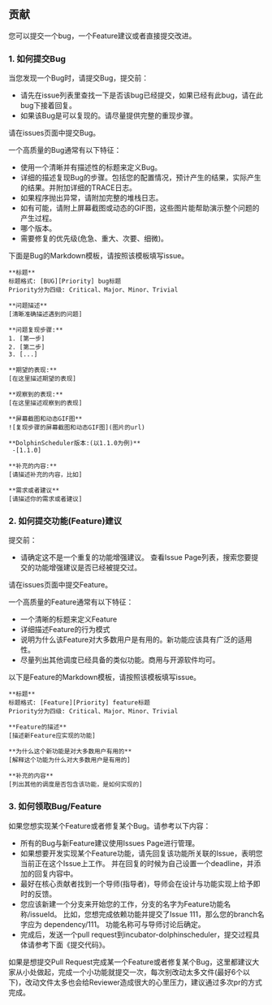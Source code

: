 ## 贡献

您可以提交一个bug，一个Feature建议或者直接提交改进。

### 1. 如何提交Bug

当您发现一个Bug时，请提交Bug，提交前：
* 请先在issue列表里查找一下是否该bug已经提交，如果已经有此bug，请在此bug下接着回复。
* 如果该Bug是可以复现的。请尽量提供完整的重现步骤。

请在issues页面中提交Bug。

一个高质量的Bug通常有以下特征：

* 使用一个清晰并有描述性的标题来定义Bug。
* 详细的描述复现Bug的步骤。包括您的配置情况，预计产生的结果，实际产生的结果。并附加详细的TRACE日志。
* 如果程序抛出异常，请附加完整的堆栈日志。
* 如有可能，请附上屏幕截图或动态的GIF图，这些图片能帮助演示整个问题的产生过程。
* 哪个版本。
* 需要修复的优先级(危急、重大、次要、细微)。

下面是Bug的Markdown模板，请按照该模板填写issue。

```shell
**标题** 
标题格式: [BUG][Priority] bug标题
Priority分为四级: Critical、Major、Minor、Trivial

**问题描述**
[清晰准确描述遇到的问题]

**问题复现步骤:**
1. [第一步]
2. [第二步]
3. [...]

**期望的表现:**
[在这里描述期望的表现]

**观察到的表现:**
[在这里描述观察到的表现]

**屏幕截图和动态GIF图**
![复现步骤的屏幕截图和动态GIF图](图片的url)

**DolphinScheduler版本:(以1.1.0为例)** 
 -[1.1.0]
 
**补充的内容:**
[请描述补充的内容，比如]

**需求或者建议**
[请描述你的需求或者建议]
```

### 2. 如何提交功能(Feature)建议
提交前：
* 请确定这不是一个重复的功能增强建议。 查看Issue Page列表，搜索您要提交的功能增强建议是否已经被提交过。

请在issues页面中提交Feature。

一个高质量的Feature通常有以下特征：
* 一个清晰的标题来定义Feature
* 详细描述Feature的行为模式
* 说明为什么该Feature对大多数用户是有用的。新功能应该具有广泛的适用性。
* 尽量列出其他调度已经具备的类似功能。商用与开源软件均可。

以下是Feature的Markdown模板，请按照该模板填写issue。
```shell
**标题** 
标题格式: [Feature][Priority] feature标题
Priority分为四级: Critical、Major、Minor、Trivial

**Feature的描述**
[描述新Feature应实现的功能]

**为什么这个新功能是对大多数用户有用的**
[解释这个功能为什么对大多数用户是有用的]

**补充的内容**
[列出其他的调度是否包含该功能，是如何实现的]

```


### 3. 如何领取Bug/Feature
如果您想实现某个Feature或者修复某个Bug。请参考以下内容：

* 所有的Bug与新Feature建议使用Issues Page进行管理。
* 如果想要开发实现某个Feature功能，请先回复该功能所关联的Issue，表明您当前正在这个Issue上工作。 并在回复的时候为自己设置一个deadline，并添加的回复内容中。
* 最好在核心贡献者找到一个导师(指导者)，导师会在设计与功能实现上给予即时的反馈。
* 您应该新建一个分支来开始您的工作，分支的名字为Feature功能名称/issueId。 比如，您想完成依赖功能并提交了Issue 111，那么您的branch名字应为 dependency/111。 功能名称可与导师讨论后确定。
* 完成后，发送一个pull request到incubator-dolphinscheduler，提交过程具体请参考下面《提交代码》。

如果是想提交Pull Request完成某一个Feature或者修复某个Bug，这里都建议大家从小处做起，完成一个小功能就提交一次，每次别改动太多文件(最好6个以下)，改动文件太多也会给Reviewer造成很大的心里压力，建议通过多次pr的方式完成。

